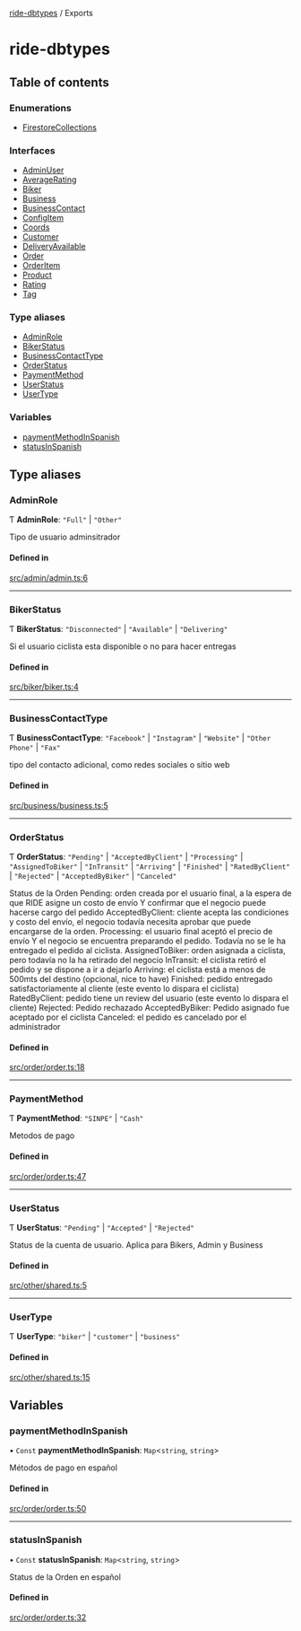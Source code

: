 [ride-dbtypes](README.md) / Exports

# ride-dbtypes

## Table of contents

### Enumerations

- [FirestoreCollections](enums/FirestoreCollections.md)

### Interfaces

- [AdminUser](interfaces/AdminUser.md)
- [AverageRating](interfaces/AverageRating.md)
- [Biker](interfaces/Biker.md)
- [Business](interfaces/Business.md)
- [BusinessContact](interfaces/BusinessContact.md)
- [ConfigItem](interfaces/ConfigItem.md)
- [Coords](interfaces/Coords.md)
- [Customer](interfaces/Customer.md)
- [DeliveryAvailable](interfaces/DeliveryAvailable.md)
- [Order](interfaces/Order.md)
- [OrderItem](interfaces/OrderItem.md)
- [Product](interfaces/Product.md)
- [Rating](interfaces/Rating.md)
- [Tag](interfaces/Tag.md)

### Type aliases

- [AdminRole](modules.md#adminrole)
- [BikerStatus](modules.md#bikerstatus)
- [BusinessContactType](modules.md#businesscontacttype)
- [OrderStatus](modules.md#orderstatus)
- [PaymentMethod](modules.md#paymentmethod)
- [UserStatus](modules.md#userstatus)
- [UserType](modules.md#usertype)

### Variables

- [paymentMethodInSpanish](modules.md#paymentmethodinspanish)
- [statusInSpanish](modules.md#statusinspanish)

## Type aliases

### AdminRole

Ƭ **AdminRole**: ``"Full"`` \| ``"Other"``

Tipo de usuario adminsitrador

#### Defined in

[src/admin/admin.ts:6](https://github.com/gatitolabs/ride-dbtypes/blob/c9f7d09/src/admin/admin.ts#L6)

___

### BikerStatus

Ƭ **BikerStatus**: ``"Disconnected"`` \| ``"Available"`` \| ``"Delivering"``

Si el usuario ciclista esta disponible o no para hacer entregas

#### Defined in

[src/biker/biker.ts:4](https://github.com/gatitolabs/ride-dbtypes/blob/c9f7d09/src/biker/biker.ts#L4)

___

### BusinessContactType

Ƭ **BusinessContactType**: ``"Facebook"`` \| ``"Instagram"`` \| ``"Website"`` \| ``"Other Phone"`` \| ``"Fax"``

tipo del contacto adicional, como redes sociales o sitio web

#### Defined in

[src/business/business.ts:5](https://github.com/gatitolabs/ride-dbtypes/blob/c9f7d09/src/business/business.ts#L5)

___

### OrderStatus

Ƭ **OrderStatus**: ``"Pending"`` \| ``"AcceptedByClient"`` \| ``"Processing"`` \| ``"AssignedToBiker"`` \| ``"InTransit"`` \| ``"Arriving"`` \| ``"Finished"`` \| ``"RatedByClient"`` \| ``"Rejected"`` \| ``"AcceptedByBiker"`` \| ``"Canceled"``

Status de la Orden
Pending: orden creada por el usuario final, a la espera de que RIDE asigne un costo de envío Y confirmar que el negocio puede hacerse cargo del pedido
AcceptedByClient: cliente acepta las condiciones y costo del envío, el negocio todavía necesita aprobar que puede encargarse de la orden.
Processing: el usuario final aceptó el precio de envío Y el negocio se encuentra preparando el pedido.  Todavía no se le ha entregado el pedido al ciclista.
AssignedToBiker: orden asignada a ciclista, pero todavía no la ha retirado del negocio
InTransit: el ciclista retiró el pedido y se dispone a ir a dejarlo
Arriving: el ciclista está a menos de 500mts del destino (opcional, nice to have)
Finished: pedido entregado satisfactoriamente al cliente (este evento lo dispara el ciclista)
RatedByClient: pedido tiene un review del usuario (este evento lo dispara el cliente)
Rejected: Pedido rechazado
AcceptedByBiker: Pedido asignado fue aceptado por el ciclista
Canceled: el pedido es cancelado por el administrador

#### Defined in

[src/order/order.ts:18](https://github.com/gatitolabs/ride-dbtypes/blob/c9f7d09/src/order/order.ts#L18)

___

### PaymentMethod

Ƭ **PaymentMethod**: ``"SINPE"`` \| ``"Cash"``

Metodos de pago

#### Defined in

[src/order/order.ts:47](https://github.com/gatitolabs/ride-dbtypes/blob/c9f7d09/src/order/order.ts#L47)

___

### UserStatus

Ƭ **UserStatus**: ``"Pending"`` \| ``"Accepted"`` \| ``"Rejected"``

Status de la cuenta de usuario.  Aplica para
Bikers, Admin y Business

#### Defined in

[src/other/shared.ts:5](https://github.com/gatitolabs/ride-dbtypes/blob/c9f7d09/src/other/shared.ts#L5)

___

### UserType

Ƭ **UserType**: ``"biker"`` \| ``"customer"`` \| ``"business"``

#### Defined in

[src/other/shared.ts:15](https://github.com/gatitolabs/ride-dbtypes/blob/c9f7d09/src/other/shared.ts#L15)

## Variables

### paymentMethodInSpanish

• `Const` **paymentMethodInSpanish**: `Map`<`string`, `string`\>

Métodos de pago en español

#### Defined in

[src/order/order.ts:50](https://github.com/gatitolabs/ride-dbtypes/blob/c9f7d09/src/order/order.ts#L50)

___

### statusInSpanish

• `Const` **statusInSpanish**: `Map`<`string`, `string`\>

Status de la Orden en español

#### Defined in

[src/order/order.ts:32](https://github.com/gatitolabs/ride-dbtypes/blob/c9f7d09/src/order/order.ts#L32)
